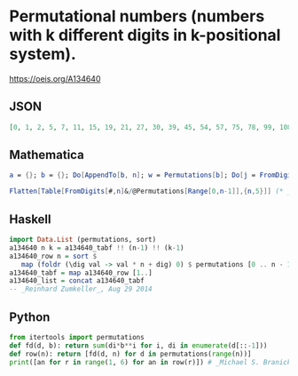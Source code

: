 # Permutational numbers \(numbers with k different digits in k\-positional system\)\.
https://oeis.org/A134640
## JSON
```JSON
[0, 1, 2, 5, 7, 11, 15, 19, 21, 27, 30, 39, 45, 54, 57, 75, 78, 99, 108, 114, 120, 135, 141, 147, 156, 177, 180, 198, 201, 210, 216, 225, 228, 194, 198, 214, 222, 238, 242, 294, 298, 334, 346, 358, 366, 414, 422, 434, 446, 482, 486, 538, 542, 558, 566, 582, 586]
```
## Mathematica
```Mathematica
a = {}; b = {}; Do[AppendTo[b, n]; w = Permutations[b]; Do[j = FromDigits[w[[m]], n + 1]; AppendTo[a, j], {m, 1, Length[w]}], {n, 0, 5}]; a (*Artur Jasinski*)
```
```Mathematica
Flatten[Table[FromDigits[#,n]&/@Permutations[Range[0,n-1]],{n,5}]] (* _Harvey P. Dale_, Dec 09 2014 *)
```
## Haskell
```Haskell
import Data.List (permutations, sort)
a134640 n k = a134640_tabf !! (n-1) !! (k-1)
a134640_row n = sort $
   map (foldr (\dig val -> val * n + dig) 0) $ permutations [0 .. n - 1]
a134640_tabf = map a134640_row [1..]
a134640_list = concat a134640_tabf
-- _Reinhard Zumkeller_, Aug 29 2014
```
## Python
```Python
from itertools import permutations
def fd(d, b): return sum(di*b**i for i, di in enumerate(d[::-1]))
def row(n): return [fd(d, n) for d in permutations(range(n))]
print([an for r in range(1, 6) for an in row(r)]) # _Michael S. Branicky_, Oct 21 2022
```
